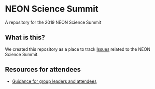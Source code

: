 # NEON Science Summit

A repository for the 2019 NEON Science Summit

## What is this?

We created this repository as a place to track [Issues](https://github.com/earthlab/neon-science-summit/issues) related to the NEON Science Summit. 

## Resources for attendees

- [Guidance for group leaders and attendees](https://docs.google.com/document/d/1GriFmG9M8eIy9vVzSHzsqP8tPjGZ85326tKtOvWW_vI/edit?usp=sharing)

